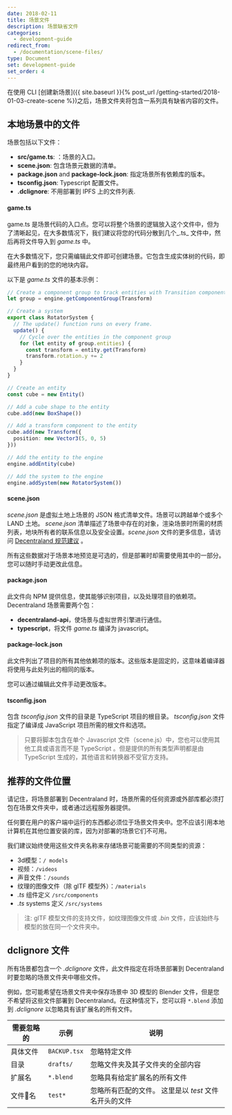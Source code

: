 ```yaml
---
date: 2018-02-11
title: 场景文件
description: 场景缺省文件
categories:
  - development-guide
redirect_from:
  - /documentation/scene-files/
type: Document
set: development-guide
set_order: 4
---
```


在使用 CLI [创建新场景]({{ site.baseurl }}{% post_url /getting-started/2018-01-03-create-scene %})之后，场景文件夹将包含一系列具有缺省内容的文件。

## 本地场景中的文件

场景包括以下文件：

- **src/game.ts**: ：场景的入口。
- **scene.json**: 包含场景元数据的清单。
- **package.json** and **package-lock.json**: 指定场景所有依赖库的版本。
- **tsconfig.json**: Typescript 配置文件。
- **.dclignore**: 不用部署到 IPFS 上的文件列表.

#### game.ts

game.ts 是场景代码的入口点。您可以将整个场景的逻辑放入这个文件中，但为了清晰起见，在大多数情况下，我们建议将您的代码分散到几个_.ts_ 文件中，然后再将文件导入到 _game.ts_ 中。

在大多数情况下，您只需编辑此文件即可创建场景。它包含生成实体树的代码，即最终用户看到的您的地块内容。

以下是 _game.ts_ 文件的基本示例：

```ts
// Create a component group to track entities with Transition components
let group = engine.getComponentGroup(Transform)

// Create a system
export class RotatorSystem {
  // The update() function runs on every frame.
  update() {
    // Cycle over the entities in the component group
    for (let entity of group.entities) {
      const transform = entity.get(Transform)
      transform.rotation.y += 2
    }
  }
}

// Create an entity
const cube = new Entity()

// Add a cube shape to the entity
cube.add(new BoxShape())

// Add a transform component to the entity
cube.add(new Transform({
  position: new Vector3(5, 0, 5)
}))

// Add the entity to the engine
engine.addEntity(cube)

// Add the system to the engine
engine.addSystem(new RotatorSystem())
```

#### scene.json

_scene.json_ 是虚拟土地上场景的 JSON 格式清单文件。场景可以跨越单个或多个 LAND 土地。 _scene.json_ 清单描述了场景中存在的对象，渲染场景时所需的材质列表，地块所有者的联系信息以及安全设置。_scene.json_ 文件的更多信息，请访问 [Decentraland 规范建议](https://github.com/decentraland/proposals/blob/master/dsp/0020.mediawiki) 。

所有这些数据对于场景本地预览是可选的，但是部署时却需要使用其中的一部分。您可以随时手动更改此信息。

#### package.json

此文件向 NPM 提供信息，使其能够识别项目，以及处理项目的依赖项。 Decentraland 场景需要两个包：

- **decentraland-api**，使场景与虚拟世界引擎进行通信。
- **typescript**，将文件 _game.ts_ 编译为 javascript。

#### package-lock.json

此文件列出了项目的所有其他依赖项的版本。这些版本是固定的，这意味着编译器将使用与此处列出的相同的版本。

您可以通过编辑此文件手动更改版本。

#### tsconfig.json

包含 _tsconfig.json_ 文件的目录是 TypeScript 项目的根目录。 _tsconfig.json_ 文件指定了编译成 JavaScript 项目所需的根文件和选项。

> 只要将脚本包含在单个 Javascript 文件（scene.js）中，您也可以使用其他工具或语言而不是 TypeScript 。但是提供的所有类型声明都是由 TypeScript 生成的，其他语言和转换器不受官方支持。

## 推荐的文件位置

请记住，将场景部署到 Decentraland 时，场景所需的任何资源或外部库都必须打包在场景文件夹中，或者通过远程服务器提供。

任何要在用户的客户端中运行的东西都必须位于场景文件夹中。您不应该引用本地计算机在其他位置安装的库，因为对部署的场景它们不可用。

我们建议始终使用这些文件夹名称来存储场景可能需要的不同类型的资源：

- 3d模型：`/ models`
- 视频：`/videos`
- 声音文件：`/sounds`
- 纹理的图像文件（除 glTF 模型外）：`/materials`
- _.ts_ 组件定义 `/src/components`
- _.ts_ systems 定义 `/src/systems`

> 注: glTF 模型文件的支持文件，如纹理图像文件或 _.bin_ 文件，应该始终与模型的放在同一个文件夹中。

## dclignore 文件

所有场景都包含一个 _.dclignore_ 文件，此文件指定在将场景部署到 Decentraland 时要忽略的场景文件夹中哪些文件。

例如，您可能希望在场景文件夹中保存场景中 3D 模型的 Blender 文件，但是您不希望将这些文件部署到 Decentraland。在这种情况下，您可以将 `*.blend` 添加到 _.dclignore_ 以忽略具有该扩展名的所有文件。

| 需要忽略的 | 示例         | 说明                                                  |
| ---------- | ------------ | ----------------------------------------------------- |
| 具体文件   | `BACKUP.tsx` | 忽略特定文件                                          |
| 目录       | `drafts/`    | 忽略文件夹及其子文件夹的全部内容                      |
| 扩展名     | `*.blend`    | 忽略具有给定扩展名的所有文件                          |
| 文件名    | `test*`      | 忽略所有匹配的文件。 这里是以 _test_ 文件名开头的文件 |
